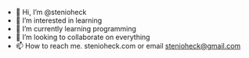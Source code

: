 - 👋 Hi, I’m @stenioheck
- 👀 I’m interested in learning
- 🌱 I’m currently learning programming
- 💞️ I’m looking to collaborate on everything
- 📫 How to reach me. stenioheck.com or email stenioheck@gmail.com

<!---
stenioheck/stenioheck is a ✨ special ✨ repository because its `README.md` (this file) appears on your GitHub profile.
You can click the Preview link to take a look at your changes.
--->
